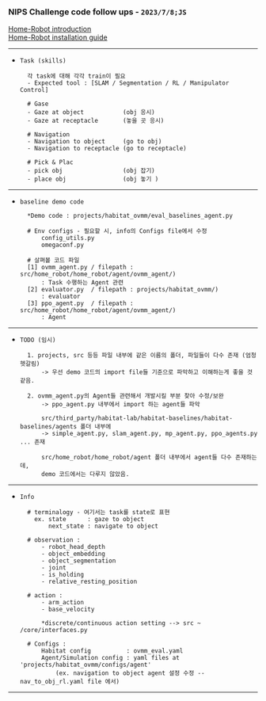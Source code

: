 ### NIPS Challenge code follow ups - `2023/7/8;JS` 

[Home-Robot introduction](https://aihabitat.org/challenge/2023_homerobot_ovmm/)  
[Home-Robot installation guide](https://github.com/facebookresearch/home-robot)


----

- `Task (skills)`


        각 task에 대해 각각 train이 필요
        - Expected tool : [SLAM / Segmentation / RL / Manipulator Control]  

        # Gase
        - Gaze at object           (obj 응시)
        - Gaze at receptacle       (놓을 곳 응시)

        # Navigation 
        - Navigation to object     (go to obj)
        - Navigation to receptacle (go to receptacle)

        # Pick & Plac
        - pick obj                 (obj 잡기)
        - place obj                (obj 놓기 )

---

- `baseline demo code`


        *Demo code : projects/habitat_ovmm/eval_baselines_agent.py

        # Env configs - 필요할 시, info의 Configs file에서 수정 
            config_utils.py  
            omegaconf.py      
    
        # 살펴볼 코드 파일 
        [1] ovmm_agent.py / filepath : src/home_robot/home_robot/agent/ovmm_agent/)
            : Task 수행하는 Agent 관련  
        [2] evaluator.py  / filepath : projects/habitat_ovmm/) 
            : evaluator
        [3] ppo_agent.py  / filepath : src/home_robot/home_robot/agent/ovmm_agent/)
            : Agent 


---

- `TODO (임시)`
        

        1. projects, src 등등 파일 내부에 같은 이름의 폴더, 파일들이 다수 존재 (엄청 헷갈림)
            -> 우선 demo 코드의 import file들 기준으로 파악하고 이해하는게 좋을 것 같음.
    
        2. ovmm_agent.py의 Agent들 관련해서 개발시킬 부분 찾아 수정/보완
            -> ppo_agent.py 내부에서 import 하는 agent들 파악

            src/third_party/habitat-lab/habitat-baselines/habitat-baselines/agents 폴더 내부에
            -> simple_agent.py, slam_agent.py, mp_agent.py, ppo_agents.py ... 존재
            
            src/home_robot/home_robot/agent 폴더 내부에서 agent들 다수 존재하는데, 
            demo 코드에서는 다루지 않았음.
            
---

- `Info`


        # terminalogy - 여기서는 task를 state로 표현 
          ex. state      : gaze to object 
              next_state : navigate to object 

        # observation :
            - robot_head_depth
            - object_embedding
            - object_segmentation
            - joint
            - is_holding
            - relative_resting_position

        # action :
            - arm_action
            - base_velocity

            *discrete/continuous action setting --> src ~ /core/interfaces.py   

        # Configs :
            Habitat config          : ovmm_eval.yaml
            Agent/Simulation config : yaml files at 'projects/habitat_ovmm/configs/agent'
                (ex. navigation to object agent 설정 수정 -- nav_to_obj_rl.yaml file 에서) 

---    
    

    

    
